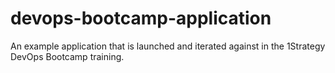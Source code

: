 # devops-bootcamp-application
An example application that is launched and iterated against in the 1Strategy DevOps Bootcamp training.
